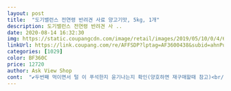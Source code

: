 ```yaml
---
layout: post 
title:  "도기밸런스 전연령 반려견 사료 양고기맛, 5kg, 1개" 
description: 도기밸런스 전연령 반려견 사 ..
date: 2020-08-14 16:32:30 
img: https://static.coupangcdn.com/image/retail/images/2019/05/10/0/4/6f17b183-5b9c-481f-9056-afb75993b48a.jpg 
linkUrl: https://link.coupang.com/re/AFFSDP?lptag=AF3600438&subid=ahnPublicAsk&pageKey=221362191&itemId=691238703&vendorItemId=4771083306&traceid=V0-113-e6dff66239ea6169 
categories: [1029] 
color: BF360C 
price: 12720 
author: Ask View Shop 
cont:  "✔두번째 먹이면서 털 이 푸석한지 윤기나는지 확인(양호하면 재구매할때 참고)<br/>✔세번째 냄새확인(양호하면 재구매할때 참고)<br/>✔첫번째 먹이면서 배변상태 확인(양호하면 재구매할때 참고)<br/>❓❓이유는 ❓❓❓<br/><br/>강아지 사료 한봉지 남아서 주문했는데<br/>건강땡서 레알뭐시기 어덜트종류 찐사료 등등 진짜 어지간한 사료는 다사본거같아요.<br/>.<br/>너무걱정중에 도비밸런스중에 청녹색포장지에 곡물로 만든 사료있는데 역시... <br/>안먹더라구요... <br/><br/>그거만 아니면 괜찮겠죠 근데 그게좀 크네요ㅠㅠㅠ<br/>그게 냄새도 강해서 맛있는지<br/>그나마 먹더라구요... <br/>.<br/> 당황... <br/><br/>그래서 별 하나 뺐어요ㅜㅜ<br/>그러다 혹시나 정말 혹시나하거 양고기맛을 샀는데 왠걸.<br/>!!<br/>그전에는 가리지 않고 잘 먹었어서 입맛이 까다롭지 않다 생각했건만... <br/><br/>냄새는 그전에 먹이던 것보단 약하네요<br/>너무 안먹길래 다른 지중해식 건강 사료 구매해서 섞여 먹이니<br/>닭고기 사료 먹이는 중이었는데<br/>대용량인데 지퍼가 없어서 조금 아쉽습니다<br/>댕이 입맛이 까다로운 편은 아니라<br/>돈이 많지는 않으니 유기농이나 비싼사료는 못주니 이것저것 먹여보면서 괜찮은 제품들은 체크해두고 재구매할때 눈여겨 보는데 그래서 이사료 저사료 먹여보던거 같아요 지난번엔 연어를 먹여서 요번엔 양고기 먹여보자 하고 샀는데 주인이 잘못한거죠<br/>마지막 강아지 1마리가 아무리 사료를 다바꿔도 정말 배고플때만 좀 먹고 안먹길래 별의별 사료를 다 사본 사람입니다<br/>물론 초기 교육이 잘되서 자유배식이 가능해서 배고플때 알아서 먹는데 그전꺼는 한번부어놓으면 진심 일주일이상도 먹이기 힘들었는데 이건 하루세끼? 네끼? 딱딱 먹어요 너무 좋아요 행복합니다 ㅠㅠ 로얄땡닌 먹는 나머지 3마리도 관심을 갖길래 그부분만 조심하면 아주 괜찮아요 나중에 소고기맛도 같이 시켜서 혼합으로 줘야겠어요 ㅠㅠ 뭐 리뷰알바도 아니고 진심 저 진짜 한번도 이런거 써본적이 없음 한달에 쿠팡에서 거의 60만원 70만원대 물건들 1년넘게 쓰면서 거의 처음 써보는거같아요 ㅋㅋㅋㅋㅋㅋㅋㅋㅋㅋ 진짜 너무너무 맘에듭니다<br/>반정도 들어가고 반은 남네요<br/>밥 먹일때마다 스트레스네요<br/>밥을 자꾸 안먹어서<br/>배송⭐⭐⭐⭐⭐<br/>배송은 하루만에 도착해서 강아지가 굶는일이 없었습니다(장난입니다ㅋㅋ 안오면 동물병원 갈 거였어요)<br/>붓자마자 먹어요 진짜진짜 신기할정도 곡물맛은 매끈한 표면이였는데 양고기맛 이거는 주변에 가루같은게 묻어있는?? 무튼<br/>사료가 맛이 없거나 입맛에 안맞아서 안먹었었나봐요ㅠㅠ<br/>상품⭐⭐⭐<br/>설상가상 아래부분이 터져있어요 어쩌죠?ㅠㅠ 진짜 그거때문에 멘붕이와서 멍때렸네요 이런사료 첨봐서<br/>여태까지 사료를 5<br/> -6가지 바꿔가면서 먹였던거 같아요<br/>오늘 섞어서 줘봤는데 거르진 않는거 보니<br/>완두콩만한 크기입니다<br/>요번에 이사료를 구매하게된 계기는 저희강아지가 생선종류를 요근래 먹어서 육류쪽으로 먹여주고싶었구요 후기도 좋다는말들이 많았어요 편식있는아이들도 잘먹는다는 글을봤어요 그건 맛있다는 소리같아서요(물론 다 잘먹습니다) 그리고 겉면 포장지가 귀엽고 산뜻해서 일단 샀어요ㅋㅋ 그냥 별이유없이 왜 저는 왜 개별포장이라고 생각했는지 모르겠어요 여태먹던게 전부 개별포장이라이것도 당연히 그럴거라 생각해서 포장은 신경도 안썼어요 세상에 전 하나씩 눈에보여야 좋아서 쫙뜯었는데 어쩐일인가요 개별포장 아니네요 순간 당황했어요<br/>용량은 커서 강아지가 잘 먹으면 앞으로 이거 먹여야겠어요<br/>이거이거이거이거 대박사건<br/>이걸로 온전히 바꾼 뒤부터 사료를 안먹어요... <br/><br/>이제 5개월6개월 강아지이고<br/>일단을 제 잘못이 크니 제가 별 3개를 드립니다<br/>입맛이 까다로운 애가 아니라 습식에서 건식으로 바꾸면서 총 두번 사료 바꿔줬는데<br/>자율배식이 아니라 시간에 맞춰 주는데<br/>자주 떨어져서 구매하기 귀찮아 큰걸로 구매해봤어요<br/>저어어어어어어어어어어어엉말 잘먹습니다<br/>전 지금 푸들을 키운지 이제 1년하고 3개월차 입니다<br/>제가 강아지4마리중 3마리가 로얄뭐시기 만먹고<br/>조금씩 섞어서 주다 바꿔야겠어요<br/>집에 신랑이 예전에 담금주 해먹는다고 큰 유리병 사놨는데<br/>차츰 비율 늘려서 바꿔줬는데<br/>처음에 섞여서 먹이니 먹길래<br/>크기도 완전 작은 사이즈는 아니에요<br/>한달 사용 후기<br/>" 
---
```

